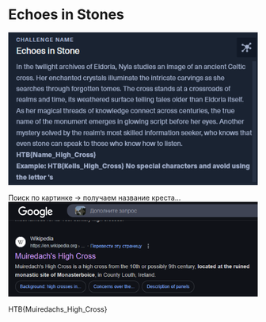 # Echoes in Stones

![img.png](task%2Fimg.png)

Поиск по картинке -> получаем название креста...\
![img.png](img.png)

HTB{Muiredachs_High_Cross}